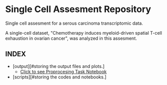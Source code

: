 # Single Cell Assesment Repository
Single cell assesment for a serous carcinoma transcriptomic data.

A single-cell dataset, "Chemotherapy induces myeloid-driven spatial
T-cell exhaustion in ovarian cancer", was analyzed in this assesment.

## INDEX
  - [output][#storing the output files and plots.]
    - [Click to see Proprocesing Task Notebook](scripts/preprocessed.md)
  - [scripts][#storing the codes and notebooks.]

